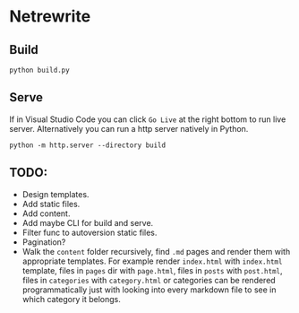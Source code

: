 # Netrewrite

## Build

```
python build.py
```


## Serve

If in Visual Studio Code you can click `Go Live` at the right bottom to run live server. Alternatively you can run a http server natively in Python.

```
python -m http.server --directory build
```

## TODO:

* Design templates.
* Add static files.
* Add content.
* Add maybe CLI for build and serve.
* Filter func to autoversion static files.
* Pagination?
* Walk the `content` folder recursively, find `.md` pages and render them with appropriate templates. 
  For example render `index.html` with `index.html` template, files in `pages` dir with `page.html`, files in `posts` with `post.html`, files in `categories` with `category.html` or categories can be rendered programmatically just with looking into every markdown file to see in which category it belongs.
